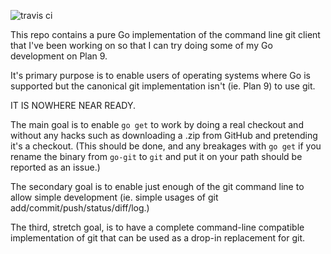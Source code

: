 ![travis ci](https://api.travis-ci.org/driusan/dgit.svg?branch=master)

This repo contains a pure Go implementation of the command
line git client that I've been working on so that I can
try doing some of my Go development on Plan 9.

It's primary purpose is to enable users of operating systems
where Go is supported but the canonical git implementation
isn't (ie. Plan 9) to use git.

IT IS NOWHERE NEAR READY.

The main goal is to enable `go get` to work by doing a real
checkout and without any hacks such as downloading a .zip from
GitHub and pretending it's a checkout. (This should be done, 
and any breakages with `go get` if you rename the binary from
`go-git` to `git` and put it on your path should be reported
as an issue.)

The secondary goal is to enable just enough of the git
command line to allow simple development (ie. simple usages of
git add/commit/push/status/diff/log.)

The third, stretch goal, is to have a complete command-line
compatible implementation of git that can be used as a drop-in
replacement for git.
